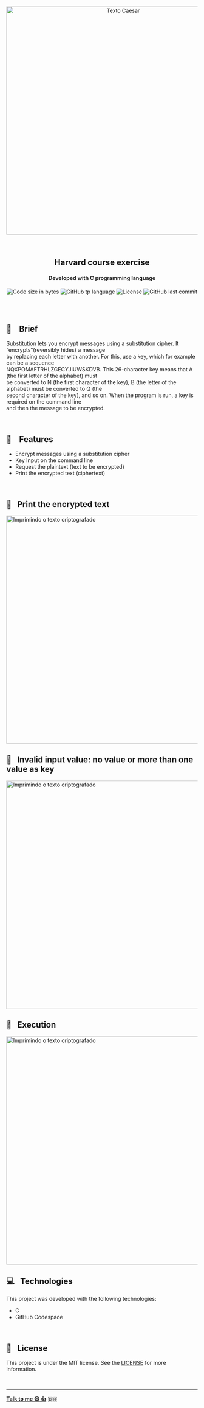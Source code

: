 <p align="center">
<br>
  <img  hight="auto" width="600px" alt="Texto Caesar" src="https://res.cloudinary.com/dxijjbby3/image/upload/v1665953940/Substituition/2e0f7659831bbae8a0e303aa7cacf275_ek88d6.png"/>
</p>
<br>
  <h2 align="center">
      Harvard course exercise
<br>
  </h2>
  <h4 align="center">Developed with C programming language</h4>
  <p align="center">
  <img alt="Code size in bytes" src="https://img.shields.io/github/languages/code-size/larissayasmim/substitution-c?color=blue">
  <img alt="GitHub tp language" src="https://img.shields.io/github/languages/top/larissayasmim/substitution-c?color=grey">
  <img alt="License" src="https://img.shields.io/badge/license-MIT-%2304D361?color=grey">
  <img alt="GitHub last commit" src="https://img.shields.io/github/last-commit/larissayasmim/substitution-c?color=blue">
</p>
<br>
<br>

## :memo: &nbsp;&nbsp; Brief
<p>Substitution lets you encrypt messages using a substitution cipher.
It “encrypts”(reversibly hides) a message <br>by replacing each letter with another. For this, use a key, which for example can be a sequence <br> NQXPOMAFTRHLZGECYJIUWSKDVB. This 26-character key means that A (the first letter of the alphabet) must <br>be converted to N (the first character of the key), B (the letter of the alphabet) must be converted to Q (the <br>second character of the key), and so on.
When the program is run, a key is required on the command line<br> and then the message to be encrypted.</p>


<br>

## :gem: &nbsp;&nbsp; Features
- Encrypt messages using a substitution cipher
- Key Input on the command line
- Request the plaintext (text to be encrypted)
- Print the encrypted text (ciphertext)
<br>

## :closed_lock_with_key: &nbsp; Print the encrypted text
<img align="center" height="auto" width="600" alt="Imprimindo o texto criptografado" src="https://res.cloudinary.com/dxijjbby3/image/upload/v1665953539/Substituition/substituition1_cifupq.png"/>
<br>

## :closed_lock_with_key: &nbsp; Invalid input value: no value or more than one value as key
<img align="center" height="auto" width="600" alt="Imprimindo o texto criptografado" src="https://res.cloudinary.com/dxijjbby3/image/upload/v1665953539/Substituition/substituition2_civhkz.png"/>
<br>

## :closed_lock_with_key: &nbsp; Execution
<img align="center" height="auto" width="600" alt="Imprimindo o texto criptografado" src="https://res.cloudinary.com/dxijjbby3/image/upload/v1665782288/Caesar/caesarvideo10_online-video-cutter.com_h4m1qs.gif"/>
<br>

## :computer:  &nbsp; Technologies
This project was developed with the following technologies:

- C
-  GitHub Codespace

<br>

## :page_with_curl: &nbsp; License
This project is under the MIT license. See the [LICENSE](https://github.com/larissayasmim/caesar-c/blob/main/LICENSE) for more information.

<br>

---

**[Talk to me :smile:&nbsp;:thumbsup:](https://www.linkedin.com/in/larissayasmimpa)** <span>&#x1f1e7;&#x1f1f7;</span>
